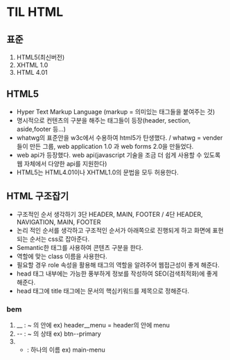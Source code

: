 # TIL HTML

## 표준
1. HTML5(최신버전)
2. XHTML 1.0
3. HTML 4.01

## HTML5
- Hyper Text Markup Language (markup = 의미있는 태그들을 붙여주는 것)
- 명시적으로 컨텐츠의 구분을 해주는 태그들이 등장(header, section, aside,footer 등...)
- whatwg의 표준안을 w3c에서 수용하여 html5가 탄생했다. / whatwg = vender들이 만든 그룹, web application 1.0 과 web forms 2.0을 만들었다.
- web api가 등장했다. web api(javascript 기술을 조금 더 쉽게 사용할 수 있도록 웹 자체에서 다양한 api를 지원한다)
- HTML5는 HTML4.01이나 XHTML1.0의 문법을 모두 허용한다.

## HTML 구조잡기
- 구조적인 순서 생각하기 3단 HEADER, MAIN, FOOTER / 4단 HEADER, NAVIGATION, MAIN, FOOTER
- 논리 적인 순서를 생각하고 구조적인 순서가 아래쪽으로 진행되게 하고 화면에 표현되는 순서는 css로 잡아준다.
- Semantic한 태그를 사용하여 콘텐츠 구분을 한다.
- 역할에 맞는 class 이름을 사용한다.
- 필요할 경우 role 속성을 활용해 태그의 역할을 알려주어 웹접근성이 좋게 해준다.
- head 태그 내부에는 가능한 풍부하게 정보를 작성하여 SEO(검색최적화)에 좋게 해준다.
- head 태그에 title 태그에는 문서의 핵심키워드를 제목으로 정해준다.

### bem
1. __ : ~ 의 안에 ex) header__menu = header의 안에 menu
2. -- : ~ 의 상태 ex) btn--primary  
3. -  : 하나의 이름 ex) main-menu
